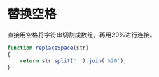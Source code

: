 # 替换空格

直接用空格将字符串切割成数组，再用20%进行连接。

```js
function replaceSpace(str)
{
    return str.split(' ').join('%20');
}
```